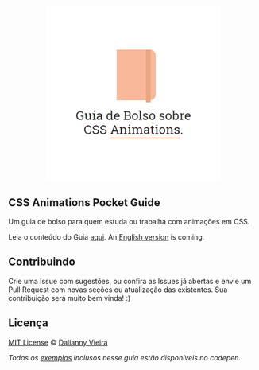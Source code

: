 <p align="center">
  <img src="images/cover.png" alt="CSS Animations Pocket Guide" width="350px">
</p>

## CSS Animations Pocket Guide

Um guia de bolso para quem estuda ou trabalha com animações em CSS.

Leia o conteúdo do Guia [aqui](./translations/css-animations-guia-de-bolso.md). An [English version](./translations/css-animations-pocket-guide.md) is coming.

## Contribuindo

Crie uma Issue com sugestões, ou confira as Issues já abertas e envie um Pull Request com novas seções ou atualização das existentes. Sua contribuição será muito bem vinda! :)

## Licença
[MIT License](https://github.com/daliannyvieira/css-animations-pocket-guide/blob/master/LICENSE) © [Dalianny Vieira](https://github.com/daliannyvieira)

*Todos os [exemplos](http://codepen.io/collection/XmZvqo/) inclusos nesse guia estão disponíveis no codepen.*
